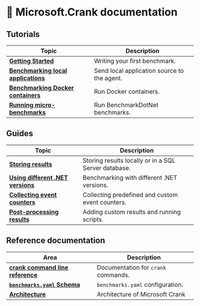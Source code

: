 # 📖 Microsoft.Crank documentation

## Tutorials

| Topic | Description |
|-------|-------------|
|**[Getting Started](getting_started.md)** | Writing your first benchmark.
|**[Benchmarking local applications](local_application.md)** | Send local application source to the agent.
|**[Benchmarking Docker containers](benchmarking_docker.md)** | Run Docker containers.
|**[Running micro-benchmarks](microbenchmarks.md)** | Run BenchmarkDotNet benchmarks.

## Guides

| Topic | Description|
|-------|------------|
|**[Storing results](storing_results.md)** | Storing results locally or in a SQL Server database.
|**[Using different .NET versions](dotnet_versions.md)** | Benchmarking with different .NET versions.
|**[Collecting event counters](event_counters.md)** | Collecting predefined and custom event counters.
|**[Post-processing results](post_processing.md)** | Adding custom results and running scripts.


## Reference documentation

| Area | Description |
|------|-------------|
|**[crank command line reference](../src/Microsoft.Crank.Controller/README.md)** | Documentation for `crank` commands.
|**[`benchmarks.yaml` Schema](../src/Microsoft.Crank.Controller/benchmarks.schema.json)** | `benchmarks.yaml` configuration.
|**[Architecture](reference/architecture.md)** | Architecture of Microsoft Crank
